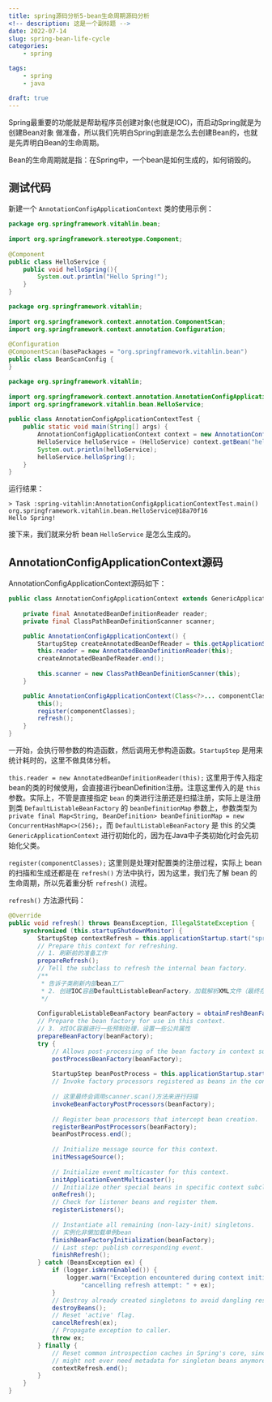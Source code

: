 ```yaml
---
title: spring源码分析5-bean生命周期源码分析
<!-- description: 这是一个副标题 -->
date: 2022-07-14
slug: spring-bean-life-cycle
categories:
    - spring

tags:
    - spring
    - java

draft: true
---
```


Spring最重要的功能就是帮助程序员创建对象(也就是IOC)，而启动Spring就是为创建Bean对象 做准备，所以我们先明白Spring到底是怎么去创建Bean的，也就是先弄明白Bean的生命周期。

Bean的生命周期就是指：在Spring中，一个bean是如何生成的，如何销毁的。

## 测试代码

新建一个 `AnnotationConfigApplicationContext` 类的使用示例：

```java
package org.springframework.vitahlin.bean;  
  
import org.springframework.stereotype.Component;  
  
@Component  
public class HelloService {  
    public void helloSpring(){  
        System.out.println("Hello Spring!");  
    }  
}
```

```java
package org.springframework.vitahlin;  
  
import org.springframework.context.annotation.ComponentScan;  
import org.springframework.context.annotation.Configuration;  
  
@Configuration  
@ComponentScan(basePackages = "org.springframework.vitahlin.bean")  
public class BeanScanConfig {  
}
```

```java
package org.springframework.vitahlin;  
  
import org.springframework.context.annotation.AnnotationConfigApplicationContext;  
import org.springframework.vitahlin.bean.HelloService;  
  
public class AnnotationConfigApplicationContextTest {  
    public static void main(String[] args) {  
        AnnotationConfigApplicationContext context = new AnnotationConfigApplicationContext(BeanScanConfig.class);  
        HelloService helloService = (HelloService) context.getBean("helloService");  
        System.out.println(helloService);  
        helloService.helloSpring();  
    }  
}
```

运行结果：
```shell
> Task :spring-vitahlin:AnnotationConfigApplicationContextTest.main()
org.springframework.vitahlin.bean.HelloService@18a70f16
Hello Spring!
```

接下来，我们就来分析 bean `HelloService` 是怎么生成的。

## AnnotationConfigApplicationContext源码

AnnotationConfigApplicationContext源码如下：
```java
public class AnnotationConfigApplicationContext extends GenericApplicationContext implements AnnotationConfigRegistry {
    
    private final AnnotatedBeanDefinitionReader reader;
    private final ClassPathBeanDefinitionScanner scanner;

    public AnnotationConfigApplicationContext() {
        StartupStep createAnnotatedBeanDefReader = this.getApplicationStartup().start("spring.context.annotated-bean-reader.create");
        this.reader = new AnnotatedBeanDefinitionReader(this);
        createAnnotatedBeanDefReader.end();
        
        this.scanner = new ClassPathBeanDefinitionScanner(this);
    }

    public AnnotationConfigApplicationContext(Class<?>... componentClasses) {
        this();
        register(componentClasses);
        refresh();
    }
}
```

一开始，会执行带参数的构造函数，然后调用无参构造函数。`StartupStep` 是用来统计耗时的，这里不做具体分析。

`this.reader = new AnnotatedBeanDefinitionReader(this);` 这里用于传入指定bean的类的时候使用，会直接进行beanDefinition注册。注意这里传入的是 `this` 参数。实际上，不管是直接指定 `bean` 的类进行注册还是扫描注册，实际上是注册到类 `DefaultListableBeanFactory` 的 `beanDefinitionMap` 参数上，参数类型为 `private final Map<String, BeanDefinition> beanDefinitionMap = new ConcurrentHashMap<>(256);`，而 `DefaultListableBeanFactory` 是 this 的父类 `GenericApplicationContext` 进行初始化的，因为在Java中子类初始化时会先初始化父类。

`register(componentClasses);` 这里则是处理对配置类的注册过程，实际上 bean 的扫描和生成还都是在 `refresh()`  方法中执行，因为这里，我们先了解 bean 的生命周期，所以先着重分析 `refresh()` 流程。

`refresh()` 方法源代码：
```java
@Override  
public void refresh() throws BeansException, IllegalStateException {  
    synchronized (this.startupShutdownMonitor) {  
        StartupStep contextRefresh = this.applicationStartup.start("spring.context.refresh");  
        // Prepare this context for refreshing.  
        // 1. 刷新前的准备工作  
        prepareRefresh();  
        // Tell the subclass to refresh the internal bean factory.  
        /**  
         * 告诉子类刷新内部bean工厂  
         * 2. 创建IOC容器DefaultListableBeanFactory，加载解析XML文件（最终存储到Document对象中，读取Document对象，并完成BeanDefinition的加载和注册工作  
         */  
  
        ConfigurableListableBeanFactory beanFactory = obtainFreshBeanFactory();  
        // Prepare the bean factory for use in this context.  
        // 3. 对IOC容器进行一些预制处理，设置一些公共属性  
        prepareBeanFactory(beanFactory);  
        try {  
            // Allows post-processing of the bean factory in context subclasses.  
            postProcessBeanFactory(beanFactory);  
  
            StartupStep beanPostProcess = this.applicationStartup.start("spring.context.beans.post-process");  
            // Invoke factory processors registered as beans in the context.  
  
            // 这里最终会调用scanner.scan()方法来进行扫描  
            invokeBeanFactoryPostProcessors(beanFactory);  
  
            // Register bean processors that intercept bean creation.  
            registerBeanPostProcessors(beanFactory);  
            beanPostProcess.end();  
  
            // Initialize message source for this context.  
            initMessageSource();  
  
            // Initialize event multicaster for this context.  
            initApplicationEventMulticaster();  
            // Initialize other special beans in specific context subclasses.  
            onRefresh();  
            // Check for listener beans and register them.  
            registerListeners();  
  
            // Instantiate all remaining (non-lazy-init) singletons.  
            // 实例化非懒加载单例bean  
            finishBeanFactoryInitialization(beanFactory);  
            // Last step: publish corresponding event.  
            finishRefresh();  
        } catch (BeansException ex) {  
            if (logger.isWarnEnabled()) {  
                logger.warn("Exception encountered during context initialization - " +  
                    "cancelling refresh attempt: " + ex);  
            }  
            // Destroy already created singletons to avoid dangling resources.  
            destroyBeans();  
            // Reset 'active' flag.  
            cancelRefresh(ex);  
            // Propagate exception to caller.  
            throw ex;  
        } finally {  
            // Reset common introspection caches in Spring's core, since we  
            // might not ever need metadata for singleton beans anymore...            resetCommonCaches();  
            contextRefresh.end();  
        }  
    }  
}
```